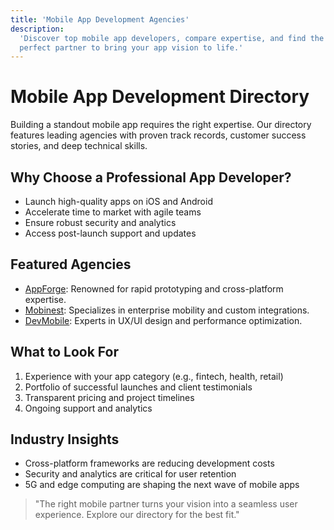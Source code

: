 ```yaml
---
title: 'Mobile App Development Agencies'
description:
  'Discover top mobile app developers, compare expertise, and find the
  perfect partner to bring your app vision to life.'
---
```


# Mobile App Development Directory

Building a standout mobile app requires the right expertise. Our
directory features leading agencies with proven track records,
customer success stories, and deep technical skills.

## Why Choose a Professional App Developer?

- Launch high-quality apps on iOS and Android
- Accelerate time to market with agile teams
- Ensure robust security and analytics
- Access post-launch support and updates

## Featured Agencies

- [AppForge](/services/mobile-app-development/appforge): Renowned for
  rapid prototyping and cross-platform expertise.
- [Mobinest](/services/mobile-app-development/mobinest): Specializes
  in enterprise mobility and custom integrations.
- [DevMobile](/services/mobile-app-development/devmobile): Experts in
  UX/UI design and performance optimization.

## What to Look For

1. Experience with your app category (e.g., fintech, health, retail)
2. Portfolio of successful launches and client testimonials
3. Transparent pricing and project timelines
4. Ongoing support and analytics

## Industry Insights

- Cross-platform frameworks are reducing development costs
- Security and analytics are critical for user retention
- 5G and edge computing are shaping the next wave of mobile apps

> "The right mobile partner turns your vision into a seamless user
> experience. Explore our directory for the best fit."
